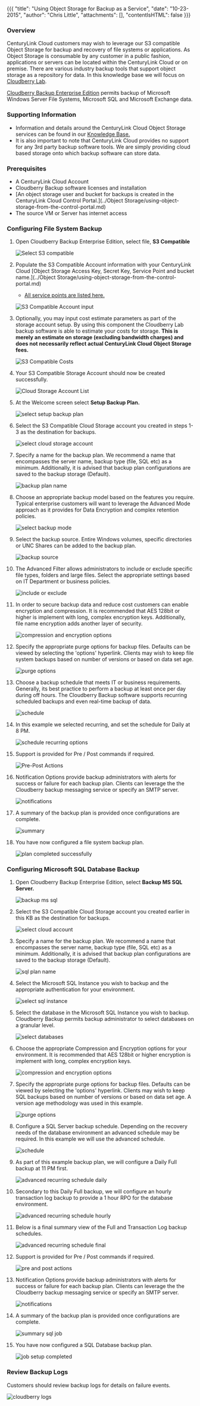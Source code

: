 {{{
  "title": "Using Object Storage for Backup as a Service",
  "date": "10-23-2015",
  "author": "Chris Little",
  "attachments": [],
  "contentIsHTML": false
}}}

### Overview
CenturyLink Cloud customers may wish to leverage our S3 compatible Object Storage for backup and recovery of file systems or applications. As Object Storage is consumable by any customer in a public fashion, applications or servers can be located within the CenturyLink Cloud or on premise. There are various industry backup tools that support object storage as a repository for data. In this knowledge base we will focus on [Cloudberry Lab](http://www.cloudberrylab.com).

[Cloudberry Backup Enterprise Edition](http://www.cloudberrylab.com/enterprise-cloud-backup-software.aspx) permits backup of Microsoft Windows Server File Systems, Microsoft SQL and Microsoft Exchange data.

### Supporting Information
* Information and details around the CenturyLink Cloud Object Storage services can be found in our [Knowledge Base.](//www.ctl.io/knowledge-base/object-storage)
* It is also important to note that CenturyLink Cloud provides no support for any 3rd party backup software tools. We are simply providing cloud based storage onto which backup software can store data.

### Prerequisites
* A CenturyLink Cloud Account
* Cloudberry Backup software licenses and installation
* [An object storage user and bucket for backups is created in the CenturyLink Cloud Control Portal.](../Object Storage/using-object-storage-from-the-control-portal.md)
* The source VM or Server has internet access

### Configuring File System Backup
1. Open Cloudberry Backup Enterprise Edition, select file, **S3 Compatible**

    ![Select S3 compatible](../images/using-object-storage-for-backup-as-a-service-01.png)

2. Populate the S3 Compatible Account information with your CenturyLink Cloud [Object Storage Access Key, Secret Key, Service Point and bucket name.](../Object Storage/using-object-storage-from-the-control-portal.md)
    * [All service points are listed here.](//www.ctl.io/knowledge-base/object-storage/object-storage-service-points/)

    ![S3 Compatible Account input](../images/using-object-storage-for-backup-as-a-service-02.png)

3. Optionally, you may input cost estimate parameters as part of the storage account setup. By using this component the Cloudberry Lab backup software is able to estimate your costs for storage. **This is merely an estimate on storage (excluding bandwidth charges) and does not necessarily reflect actual CenturyLink Cloud Object Storage fees.**

    ![S3 Compatible Costs](../images/using-object-storage-for-backup-as-a-service-03.png)

4. Your S3 Compatible Storage Account should now be created successfully.

    ![Cloud Storage Account List](../images/using-object-storage-for-backup-as-a-service-04.png)

5. At the Welcome screen select **Setup Backup Plan.**

    ![select setup backup plan](../images/using-object-storage-for-backup-as-a-service-05.png)

6. Select the S3 Compatible Cloud Storage account you created in steps 1-3 as the destination for backups.

    ![select cloud storage account](../images/using-object-storage-for-backup-as-a-service-06.png)

7. Specify a name for the backup plan. We recommend a name that encompasses the server name, backup type (file, SQL etc) as a minimum. Additionally, it is advised that backup plan configurations are saved to the backup storage (Default).

    ![backup plan name](../images/using-object-storage-for-backup-as-a-service-07.png)

8. Choose an appropriate backup model based on the features you require. Typical enterprise customers will want to leverage the Advanced Mode approach as it provides for Data Encryption and complex retention policies.

    ![select backup mode](../images/using-object-storage-for-backup-as-a-service-08.png)

9. Select the backup source. Entire Windows volumes, specific directories or UNC Shares can be added to the backup plan.

    ![backup source](../images/using-object-storage-for-backup-as-a-service-09.png)

10. The Advanced Filter allows administrators to include or exclude specific file types, folders and large files. Select the appropriate settings based on IT Department or business policies.

    ![include or exclude](../images/using-object-storage-for-backup-as-a-service-10.png)

11. In order to secure backup data and reduce cost customers can enable encryption and compression. It is recommended that AES 128bit or higher is implement with long, complex encryption keys. Additionally, file name encryption adds another layer of security.

    ![compression and encryption options](../images/using-object-storage-for-backup-as-a-service-11.png)

12. Specify the appropriate purge options for backup files. Defaults can be viewed by selecting the 'options' hyperlink. Clients may wish to keep file system backups based on number of versions or based on data set age.

    ![purge options](../images/using-object-storage-for-backup-as-a-service-12.png)

13. Choose a backup schedule that meets IT or business requirements. Generally, its best practice to perform a backup at least once per day during off hours. The Cloudberry Backup software supports recurring scheduled backups and even real-time backup of data.

    ![schedule](../images/using-object-storage-for-backup-as-a-service-13.png)

14. In this example we selected recurring, and set the schedule for Daily at 8 PM.

    ![schedule recurring options](../images/using-object-storage-for-backup-as-a-service-14.png)

15. Support is provided for Pre / Post commands if required.

    ![Pre-Post Actions](../images/using-object-storage-for-backup-as-a-service-15.png)

16. Notification Options provide backup administrators with alerts for success or failure for each backup plan. Clients can leverage the the Cloudberry backup messaging service or specify an SMTP server.

    ![notifications](../images/using-object-storage-for-backup-as-a-service-16.png)

17. A summary of the backup plan is provided once configurations are complete.

    ![summary](../images/using-object-storage-for-backup-as-a-service-17.png)

18. You have now configured a file system backup plan.

    ![plan completed successfully](../images/using-object-storage-for-backup-as-a-service-18.png)

### Configuring Microsoft SQL Database Backup
1. Open Cloudberry Backup Enterprise Edition, select **Backup MS SQL Server.**

    ![backup ms sql](../images/using-object-storage-for-backup-as-a-service-19.png)

2. Select the S3 Compatible Cloud Storage account you created earlier in this KB as the destination for backups.

    ![select cloud account](../images/using-object-storage-for-backup-as-a-service-20.png)

3. Specify a name for the backup plan. We recommend a name that encompasses the server name, backup type (file, SQL etc) as a minimum. Additionally, it is advised that backup plan configurations are saved to the backup storage (Default).

    ![sql plan name](../images/using-object-storage-for-backup-as-a-service-21.png)

4. Select the Microsoft SQL Instance you wish to backup and the appropriate authentication for your environment.

    ![select sql instance](../images/using-object-storage-for-backup-as-a-service-22.png)

5. Select the database in the Microsoft SQL Instance you wish to backup. Cloudberry Backup permits backup administrator to select databases on a granular level.

    ![select databases](../images/using-object-storage-for-backup-as-a-service-23.png)

6. Choose the appropriate Compression and Encryption options for your environment. It is recommended that AES 128bit or higher encryption is implement with long, complex encryption keys.

    ![compression and encryption options](../images/using-object-storage-for-backup-as-a-service-24.png)

7. Specify the appropriate purge options for backup files. Defaults can be viewed by selecting the 'options' hyperlink. Clients may wish to keep SQL backups based on number of versions or based on data set age. A version age methodology was used in this example.

    ![purge options](../images/using-object-storage-for-backup-as-a-service-25.png)

8. Configure a SQL Server backup schedule. Depending on the recovery needs of the database environment an advanced schedule may be required. In this example we will use the advanced schedule.

    ![schedule](../images/using-object-storage-for-backup-as-a-service-26.png)

9. As part of this example backup plan, we will configure a Daily Full backup at 11 PM first.

    ![advanced recurring schedule daily](../images/using-object-storage-for-backup-as-a-service-27.png)

10. Secondary to this Daily Full backup, we will configure an hourly transaction log backup to provide a 1 hour RPO for the database environment.

    ![advanced recurring schedule hourly](../images/using-object-storage-for-backup-as-a-service-28.png)

11. Below is a final summary view of the Full and Transaction Log backup schedules.

    ![advanced recurring schedule final](../images/using-object-storage-for-backup-as-a-service-29.png)

12. Support is provided for Pre / Post commands if required.

    ![pre and post actions](../images/using-object-storage-for-backup-as-a-service-30.png)

13. Notification Options provide backup administrators with alerts for success or failure for each backup plan. Clients can leverage the the Cloudberry backup messaging service or specify an SMTP server.

    ![notifications](../images/using-object-storage-for-backup-as-a-service-31.png)

14. A summary of the backup plan is provided once configurations are complete.

    ![summary sql job](../images/using-object-storage-for-backup-as-a-service-32.png)

15. You have now configured a SQL Database backup plan.

    ![job setup completed](../images/using-object-storage-for-backup-as-a-service-33.png)

### Review Backup Logs
Customers should review backup logs for details on failure events.

![cloudberry logs](../images/using-object-storage-for-backup-as-a-service-34.png)
